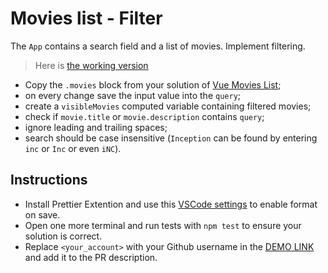 # Movies list - Filter

The `App` contains a search field and a list of movies. Implement filtering.

> Here is [the working version](https://mate-academy.github.io/vue_movies-list-filter/)

- Copy the `.movies` block from your solution of [Vue Movies List](https://github.com/mate-academy/vue_movies-list);
- on every change save the input value into the `query`;
- create a `visibleMovies` computed variable containing filtered movies;
- check if `movie.title` or `movie.description` contains `query`;
- ignore leading and trailing spaces;
- search should be case insensitive (`Inception` can be found by entering `inc` or `Inc` or even `iNC`).

## Instructions
- Install Prettier Extention and use this [VSCode settings](https://mate-academy.github.io/fe-program/tools/vscode/settings.json) to enable format on save.
- Open one more terminal and run tests with `npm test` to ensure your solution is correct.
- Replace `<your_account>` with your Github username in the [DEMO LINK](https://<your_account>.github.io/react_movies-list-js/) and add it to the PR description.
